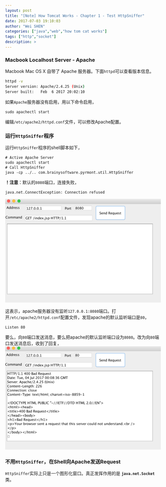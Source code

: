```yaml
---
layout: post
title: "[Note] How Tomcat Works - Chapter 1 - Test HttpSniffer"
date: 2017-07-03 19:10:03
author: "Wei SHEN"
categories: ["java","web","how tom cat works"]
tags: ["http","socket"]
description: >
---
```


### Macbook Localhost Server - Apache
Macbook Mac OS X 自带了 Apache 服务器。下面`httpd`可以查看版本信息。
```bash
httpd -v
Server version: Apache/2.4.25 (Unix)
Server built:   Feb  6 2017 20:02:10
```

如果`Apache`服务器没有启用，用以下命令启用，
```
sudo apachectl start
```

编辑`/etc/apache2/httpd.conf`文件，可以修改Apache配置。

### 运行`HttpSniffer`程序

运行`HttpSniffer`程序的shell脚本如下，
```
# Active Apache Server
sudo apachectl start
# Call HttpSniffer
java -cp ../.. com.brainysoftware.pyrmont.util.HttpSniffer
```

**！注意**：默认的`8080`端口，连接失败，
```
java.net.ConnectException: Connection refused
```
![8080-port-request-refused](/images/how-tomcat-works-chapter-one/8080-port-request-refused.png)

这表示，apache服务器没有监听`127.0.0.1:8080`端口。打开`/etc/apache2/httpd.conf`配置文件，发现apache的默认监听端口是`80`，
```
Listen 80
```

要么，向`80`端口发送消息，要么把apache的默认监听端口设为`8080`。改为向`80`端口发送消息后，收到了回复，
![80-port-request-accepted](/images/how-tomcat-works-chapter-one/80-port-request-accepted.png)

### 不用`HttpSniffer`，在Shell向Apache发送Request
`HttpSniffer`实际上只是一个图形化窗口。真正发挥作用的是 **`java.net.Socket`** 类。
